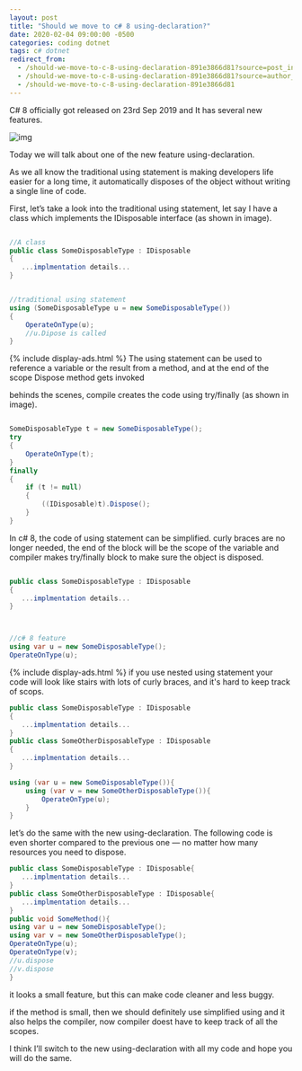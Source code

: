 ```yaml
---
layout: post
title: "Should we move to c# 8 using-declaration?"
date: 2020-02-04 09:00:00 -0500
categories: coding dotnet
tags: c# dotnet
redirect_from:
  - /should-we-move-to-c-8-using-declaration-891e3866d81?source=post_internal_links---------0----------------------------
  - /should-we-move-to-c-8-using-declaration-891e3866d81?source=author_recirc-----a9c256fee353----4----------------------------
  - /should-we-move-to-c-8-using-declaration-891e3866d81
---
```


C# 8 officially got released on 23rd Sep 2019 and It has several new features.

![img](https://miro.medium.com/v2/resize:fit:860/format:webp/0*ldwMi3Y4Kh5h_WcM.jpg)

Today we will talk about one of the new feature using-declaration.

As we all know the traditional using statement is making developers life easier for a long time, it automatically disposes of the object without writing a single line of code.

First, let’s take a look into the traditional using statement, let say I have a class which implements the IDisposable interface (as shown in image).

```cs

//A class
public class SomeDisposableType : IDisposable
{
   ...implmentation details...
}


//traditional using statement
using (SomeDisposableType u = new SomeDisposableType())
{
    OperateOnType(u);
  	//u.Dipose is called
}
```

{% include display-ads.html %}
The using statement can be used to reference a variable or the result from a method, and at the end of the scope Dispose method gets invoked

behinds the scenes, compile creates the code using try/finally (as shown in image).

```cs

SomeDisposableType t = new SomeDisposableType();
try
{
    OperateOnType(t);
}
finally
{
    if (t != null)
    {
        ((IDisposable)t).Dispose();
    }
}
```

In c# 8, the code of using statement can be simplified. curly braces are no longer needed, the end of the block will be the scope of the variable and compiler makes try/finally block to make sure the object is disposed.

```cs

public class SomeDisposableType : IDisposable
{
   ...implmentation details...
}



//c# 8 feature
using var u = new SomeDisposableType();
OperateOnType(u);
```

{% include display-ads.html %}
if you use nested using statement your code will look like stairs with lots of curly braces, and it's hard to keep track of scops.

```cs
public class SomeDisposableType : IDisposable
{
   ...implmentation details...
}
public class SomeOtherDisposableType : IDisposable
{
   ...implmentation details...
}

using (var u = new SomeDisposableType()){
  	using (var v = new SomeOtherDisposableType()){
  		OperateOnType(u);
	}
}
```

let’s do the same with the new using-declaration. The following code is even shorter compared to the previous one — no matter how many resources you need to dispose.

```cs
public class SomeDisposableType : IDisposable{
   ...implmentation details...
}
public class SomeOtherDisposableType : IDisposable{
   ...implmentation details...
}
public void SomeMethod(){
using var u = new SomeDisposableType();
using var v = new SomeOtherDisposableType();
OperateOnType(u);
OperateOnType(v);
//u.dispose
//v.dispose
}
```

it looks a small feature, but this can make code cleaner and less buggy.

if the method is small, then we should definitely use simplified using and it also helps the compiler, now compiler doest have to keep track of all the scopes.

I think I’ll switch to the new using-declaration with all my code and hope you will do the same.
